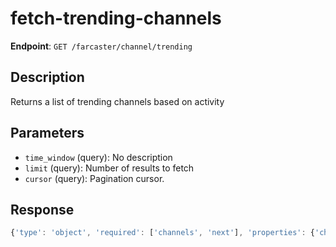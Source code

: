 # fetch-trending-channels

**Endpoint**: `GET /farcaster/channel/trending`

## Description
Returns a list of trending channels based on activity

## Parameters
- `time_window` (query): No description
- `limit` (query): Number of results to fetch
- `cursor` (query): Pagination cursor.

## Response
```typescript
{'type': 'object', 'required': ['channels', 'next'], 'properties': {'channels': {'type': 'array', 'items': {'$ref': '#/components/schemas/ChannelActivity'}}, 'next': {'$ref': '#/components/schemas/NextCursor'}}}
```
